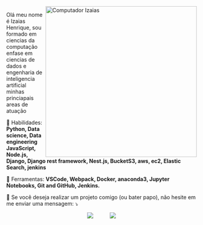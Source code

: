 <img src="https://raw.githubusercontent.com/MicaelliMedeiros/micaellimedeiros/master/image/computer-illustration.png" min-width="400px" max-width="400px" width="400px" align="right" alt="Computador Izaias">

<p align="left"> 
 Olá meu nome é Izaias Henrique, sou formado em ciencias da computação enfase em ciencias de dados e engenharia de inteligencia artificial minhas princiapais areas de atuação
</p>

<p align="left">
  🦄 Habilidades: <strong>Python, Data science, Data engineering JavaScript, Node.js, Django, Django rest framework, Nest.js, BucketS3, aws, ec2, Elastic Search, jenkins </strong>
</p>

<p align="left">
  💼 Ferramentas: <strong>VSCode, Webpack, Docker, anaconda3, Jupyter Notebooks, Git and GitHub, Jenkins.</strong>
</p>
 
</p>

<p align="left">
  💌 Se você deseja realizar um projeto comigo (ou bater papo), não hesite em me enviar uma mensagem: ⤵️
</p>

<p align="center">  
   <a href="https://www.linkedin.com/in/iza%C3%ADas-henrique-de-sousa-junior-171a2a155/" alt="Linkedin">
  <img src="https://img.shields.io/badge/-Linkedin-0e76a8?style=for-the-badge&logo=Linkedin&logoColor=white&link=https://www.linkedin.com/in/iuricode" /></a>
 &nbsp;&nbsp;&nbsp;&nbsp;&nbsp;&nbsp;&nbsp;&nbsp;&nbsp;
   <a href="mailto:solucaoprogramer@gmail.com">
   <img src="https://img.shields.io/badge/gmail-D14836?&style=for-the-badge&logo=gmail&logoColor=white&link=mailto:solucaoprogramer@gmail">
</a>
 
</p>  


